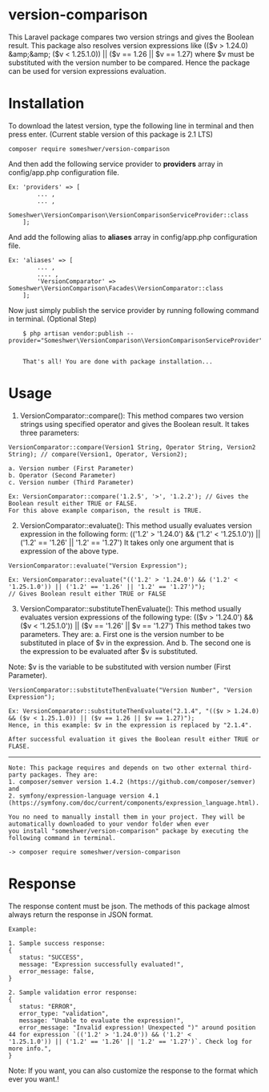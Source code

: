 # version-comparison
This Laravel package compares two version strings and gives the Boolean result. This package also resolves version expressions like (($v > 1.24.0) &amp;&amp; ($v &lt; 1.25.1.0)) || ($v == 1.26 || $v == 1.27) where $v must be substituted with the version number to be compared.
Hence the package can be used for version expressions evaluation.

# Installation
 To download the latest version, type the following line in terminal and then press enter. 
 (Current stable version of this package is 2.1 LTS)
    
    composer require someshwer/version-comparison
 
 And then add the following service provider to <b>providers</b> array in config/app.php configuration file.
 
    Ex: 'providers' => [
            ... ,
            ... ,
            Someshwer\VersionComparison\VersionComparisonServiceProvider::class
        ]; 
        
  And add the following alias to <b>aliases</b> array in config/app.php configuration file.
  
    Ex: 'aliases' => [
            ... ,
            .... ,
            'VersionComparator' => Someshwer\VersionComparison\Facades\VersionComparator::class
        ]; 
       
  Now just simply publish the service provider by running following command in terminal. (Optional Step)
  
        $ php artisan vendor:publish --provider="Someshwer\VersionComparison\VersionComparisonServiceProvider"
        
        
        That's all! You are done with package installation...
        
        
  # Usage
  1. VersionComparator::compare(): 
  This method compares two version strings using specified operator and gives the Boolean result. It takes three parameters:
    
    VersionComparator::compare(Version1 String, Operator String, Version2 String); // compare(Version1, Operator, Version2);
    
    a. Version number (First Parameter)
    b. Operator (Second Parameter)
    c. Version number (Third Parameter)
    
    Ex: VersionComparator::compare('1.2.5', '>', '1.2.2'); // Gives the Boolean result either TRUE or FALSE. 
    For this above example comparison, the result is TRUE.
    
  2. VersionComparator::evaluate(): 
  This method usually evaluates version expression in the following form: 
  (('1.2' > '1.24.0') && ('1.2' < '1.25.1.0')) || ('1.2' == '1.26' || '1.2' == '1.27')
  It takes only one argument that is expression of the above type. 
 
    VersionComparator::evaluate("Version Expression"); 
    
    Ex: VersionComparator::evaluate("(('1.2' > '1.24.0') && ('1.2' < '1.25.1.0')) || ('1.2' == '1.26' || '1.2' == '1.27')");
    // Gives Boolean result either TRUE or FALSE
    
  3. VersionComparator::substituteThenEvaluate(): 
  This method usually evaluates version expressions of the following type:
  (($v > '1.24.0') && ($v < '1.25.1.0')) || ($v == '1.26' || $v == '1.27')
  This method takes two parameters. They are: a. First one is the version number to be substituted in place of $v in the expression.
                                              And b. The second one is the expression to be evaluated after $v is substituted.
  
  Note: $v is the variable to be substituted with version number (First Parameter).
    
    VersionComparator::substituteThenEvaluate("Version Number", "Version Expression");
    
    Ex: VersionComparator::substituteThenEvaluate("2.1.4", "(($v > 1.24.0) && ($v < 1.25.1.0)) || ($v == 1.26 || $v == 1.27)");
    Hence, in this example: $v in the expression is replaced by "2.1.4".
    
    After successful evaluation it gives the Boolean result either TRUE or FLASE.
--------------------
    
    Note: This package requires and depends on two other external third-party packages. They are:
    1. composer/semver version 1.4.2 (https://github.com/composer/semver) and 
    2. symfony/expression-language version 4.1 (https://symfony.com/doc/current/components/expression_language.html).
    
    You no need to manually install them in your project. They will be automatically downloaded to your vendor folder when ever 
    you install "someshwer/version-comparison" package by executing the following command in terminal.
    
    -> composer require someshwer/version-comparison
    
# Response

  The response content must be json. The methods of this package almost always return the response in JSON format.
   
    Example:
    
    1. Sample success response:
    {
       status: "SUCCESS",
       message: "Expression successfully evaluated!",
       error_message: false,
    }
    
    2. Sample validation error response:
    {
       status: "ERROR",
       error_type: "validation",
       message: "Unable to evaluate the expression!",
       error_message: "Invalid expression! Unexpected ")" around position 44 for expression `(('1.2' > '1.24.0')) && ('1.2' <                  '1.25.1.0')) || ('1.2' == '1.26' || '1.2' == '1.27')`. Check log for more info.",
    }
   
Note: If you want, you can also customize the response to the format which ever you want.!
  
  
